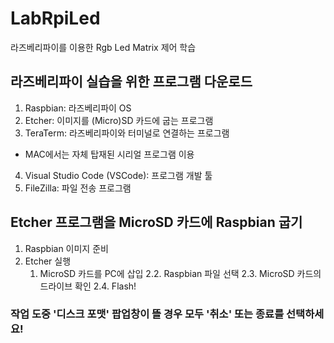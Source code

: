 # LabRpiLed
라즈베리파이를 이용한 Rgb Led Matrix 제어 학습

## 라즈베리파이 실습을 위한 프로그램 다운로드

1. Raspbian: 라즈베리파이 OS
2. Etcher: 이미지를 (Micro)SD 카드에 굽는 프로그램
3. TeraTerm: 라즈베리파이와 터미널로 연결하는 프로그램
  * MAC에서는 자체 탑재된 시리얼 프로그램 이용
4. Visual Studio Code (VSCode): 프로그램 개발 툴
5. FileZilla: 파일 전송 프로그램

## Etcher 프로그램을 MicroSD 카드에 Raspbian 굽기
1. Raspbian 이미지 준비
2. Etcher 실행
   1. MicroSD 카드를 PC에 삽입
   2.2. Raspbian 파일 선택
   2.3. MicroSD 카드의 드라이브 확인
   2.4. Flash!
### 작업 도중 '디스크 포맷' 팝업창이 뜰 경우 모두 '취소' 또는 종료를 선택하세요!

